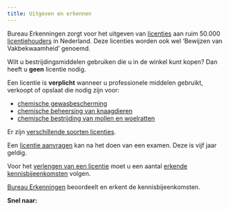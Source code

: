 ```yaml
---
title: Uitgeven en erkennen
---
```

Bureau Erkenningen zorgt voor het uitgeven van [licenties](/licenties) aan ruim 50.000 [licentiehouders](/wat-wij-doen/licentiehouders) in Nederland. Deze licenties worden ook wel ‘Bewijzen van Vakbekwaamheid’ genoemd. 

Wilt u bestrijdingsmiddelen gebruiken die u in de winkel kunt kopen? Dan heeft u **geen** licentie nodig.

Een licentie is **verplicht** wanneer u professionele middelen gebruikt, verkoopt of opslaat die nodig zijn voor: 

* [chemische gewasbescherming](/licenties/welke-licenties-zijn-er/gewasbescherming)
* [chemische beheersing van knaagdieren](/licenties/welke-licenties-zijn-er/knaagdierbeheersing)
* [chemische bestrijding van mollen en woelratten](/licenties/welke-licenties-zijn-er/bestrijding-mollen-en-woelratten)

Er zijn [verschillende soorten licenties](/licenties/welke-licenties-zijn-er). 

Een [licentie aanvragen](/licenties/licentie-aanvragen) kan na het doen van een examen. Deze is vijf jaar geldig. 

Voor het [verlengen van een licentie](/licenties/licentie-verlengen) moet u een aantal [erkende kennisbijeenkomsten](/bijeenkomsten) volgen.

[Bureau Erkenningen](wat-wij-doen/bureau-erkenningen) beoordeelt en erkent de kennisbijeenkomsten. 

**Snel naar:**

<link-container>
<link-button link='{"name": "Welke licentie heb ik nodig?","url": "/licenties/licentie-tool"}'></link-button></link-container>

</link-container>\
<link-button link='{"name": "Licentie aanvragen","url": "/licenties/licentie-aanvragen"}'></link-button>
</link-container>

<link-container>
<link-button link='{"name": "Licentie verlengen","url": "/licenties/licentie-verlengen"}'></link-button>
</link-container>
